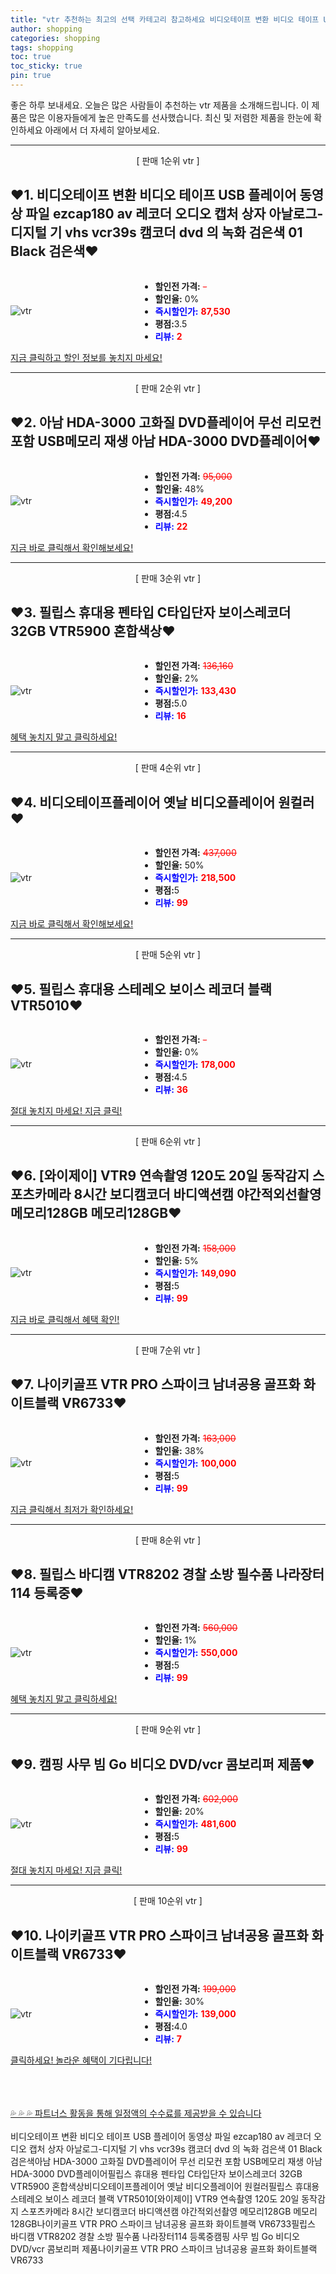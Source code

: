 ```yaml
---
title: "vtr 추천하는 최고의 선택 카테고리 참고하세요 비디오테이프 변환 비디오 테이프 USB"
author: shopping
categories: shopping
tags: shopping
toc: true
toc_sticky: true
pin: true
---
```

좋은 하루 보내세요. 오늘은 많은 사람들이 추천하는 vtr 제품을 소개해드립니다. 이 제품은 많은 이용자들에게 높은 만족도를 선사했습니다. 최신 및 저렴한 제품을 한눈에 확인하세요 아래에서 더 자세히 알아보세요.

---
<p class="toplist" style="margin: 0 auto; display: block; width: fit-content;">[ 판매 1순위 vtr ]</p>

<h2><strong>❤️1. 비디오테이프 변환 비디오 테이프 USB 플레이어 동영상 파일 ezcap180 av 레코더 오디오 캡처 상자 아날로그-디지털 기 vhs vcr39s 캠코더 dvd 의 녹화 검은색 01 Black 검은색❤️</strong></h2>

<div style="display: flex; align-items: center;">
    <div style="flex: 0.4;">
        <img src="https://thumbnail8.coupangcdn.com/thumbnails/remote/230x230ex/image/vendor_inventory/7462/05fbb07f3a83d9988b7830d2a4cca0c561ef27e36e9d18c728532721dd4b.jpg" alt="vtr" style="max-width: 100%;">
    </div>
    <div style="flex: 0.6; margin-left: 10px;">
        <ul>
            <li><strong>할인전 가격:</strong> <del style="color: red;">-</del></li>
            <li><strong>할인율:</strong> 0%</li>
            <li><span style='color:blue'><strong>즉시할인가:</strong></span> <span style='color:red'><strong>87,530</strong></span></li>
            <li><strong>평점:</strong>3.5</li>
            <li><span style='color:blue'><strong>리뷰:</strong></span> <span style='color:red'><strong>2</strong></span></li>
        </ul>
    </div>
</div>
<div class="center">
    <a href="https://William4Davisa.github.io?lptag=AF9450613&subid=githubio&pageKey=6678296978&traceid=V0-153&itemId=15389627065&vendorItemId=88346224063" class="myButton">
        지금 클릭하고 할인 정보를 놓치지 마세요!
    </a>
</div>


---
<p class="toplist" style="margin: 0 auto; display: block; width: fit-content;">[ 판매 2순위 vtr ]</p>

<h2><strong>❤️2. 아남 HDA-3000 고화질 DVD플레이어 무선 리모컨 포함 USB메모리 재생 아남 HDA-3000 DVD플레이어❤️</strong></h2>

<div style="display: flex; align-items: center;">
    <div style="flex: 0.4;">
        <img src="https://thumbnail7.coupangcdn.com/thumbnails/remote/230x230ex/image/vendor_inventory/fe8e/cf85ae30adfaddcc9d1210936f335c5a837bbeaa690a80d1166ab4d7a292.jpg" alt="vtr" style="max-width: 100%;">
    </div>
    <div style="flex: 0.6; margin-left: 10px;">
        <ul>
            <li><strong>할인전 가격:</strong> <del style="color: red;">95,000</del></li>
            <li><strong>할인율:</strong> 48%</li>
            <li><span style='color:blue'><strong>즉시할인가:</strong></span> <span style='color:red'><strong>49,200</strong></span></li>
            <li><strong>평점:</strong>4.5</li>
            <li><span style='color:blue'><strong>리뷰:</strong></span> <span style='color:red'><strong>22</strong></span></li>
        </ul>
    </div>
</div>
<div class="center">
    <a href="https://William4Davisa.github.io?lptag=AF9450613&subid=githubio&pageKey=7748993718&traceid=V0-153&itemId=20867566132&vendorItemId=87934904099" class="myButton">
        지금 바로 클릭해서 확인해보세요!
    </a>
</div>


---
<p class="toplist" style="margin: 0 auto; display: block; width: fit-content;">[ 판매 3순위 vtr ]</p>

<h2><strong>❤️3. 필립스 휴대용 펜타입 C타입단자 보이스레코더 32GB VTR5900 혼합색상❤️</strong></h2>

<div style="display: flex; align-items: center;">
    <div style="flex: 0.4;">
        <img src="https://thumbnail8.coupangcdn.com/thumbnails/remote/230x230ex/image/retail/images/2023/10/30/12/4/02d6791d-5366-4607-b304-c8cfc873ab6f.jpg" alt="vtr" style="max-width: 100%;">
    </div>
    <div style="flex: 0.6; margin-left: 10px;">
        <ul>
            <li><strong>할인전 가격:</strong> <del style="color: red;">136,160</del></li>
            <li><strong>할인율:</strong> 2%</li>
            <li><span style='color:blue'><strong>즉시할인가:</strong></span> <span style='color:red'><strong>133,430</strong></span></li>
            <li><strong>평점:</strong>5.0</li>
            <li><span style='color:blue'><strong>리뷰:</strong></span> <span style='color:red'><strong>16</strong></span></li>
        </ul>
    </div>
</div>
<div class="center">
    <a href="https://William4Davisa.github.io?lptag=AF9450613&subid=githubio&pageKey=7684996307&traceid=V0-153&itemId=20535180805&vendorItemId=87612008632" class="myButton">
        혜택 놓치지 말고 클릭하세요!
    </a>
</div>


---
<p class="toplist" style="margin: 0 auto; display: block; width: fit-content;">[ 판매 4순위 vtr ]</p>

<h2><strong>❤️4. 비디오테이프플레이어 옛날 비디오플레이어 원컬러❤️</strong></h2>

<div style="display: flex; align-items: center;">
    <div style="flex: 0.4;">
        <img src="https://thumbnail9.coupangcdn.com/thumbnails/remote/230x230ex/image/vendor_inventory/15e1/2664483f0117d26f68cf841d9bba85467ca07c58b3e206eb7f43b146248c.png" alt="vtr" style="max-width: 100%;">
    </div>
    <div style="flex: 0.6; margin-left: 10px;">
        <ul>
            <li><strong>할인전 가격:</strong> <del style="color: red;">437,000</del></li>
            <li><strong>할인율:</strong> 50%</li>
            <li><span style='color:blue'><strong>즉시할인가:</strong></span> <span style='color:red'><strong>218,500</strong></span></li>
            <li><strong>평점:</strong>5</li>
            <li><span style='color:blue'><strong>리뷰:</strong></span> <span style='color:red'><strong>99</strong></span></li>
        </ul>
    </div>
</div>
<div class="center">
    <a href="https://William4Davisa.github.io?lptag=AF9450613&subid=githubio&pageKey=7823309462&traceid=V0-153&itemId=21256316071&vendorItemId=88316760626" class="myButton">
        지금 바로 클릭해서 확인해보세요!
    </a>
</div>


---
<p class="toplist" style="margin: 0 auto; display: block; width: fit-content;">[ 판매 5순위 vtr ]</p>

<h2><strong>❤️5. 필립스 휴대용 스테레오 보이스 레코더 블랙 VTR5010❤️</strong></h2>

<div style="display: flex; align-items: center;">
    <div style="flex: 0.4;">
        <img src="https://thumbnail10.coupangcdn.com/thumbnails/remote/230x230ex/image/retail/images/2022/10/12/15/9/11f05577-1b14-4800-86ff-8ea62cfe8ed8.jpg" alt="vtr" style="max-width: 100%;">
    </div>
    <div style="flex: 0.6; margin-left: 10px;">
        <ul>
            <li><strong>할인전 가격:</strong> <del style="color: red;">-</del></li>
            <li><strong>할인율:</strong> 0%</li>
            <li><span style='color:blue'><strong>즉시할인가:</strong></span> <span style='color:red'><strong>178,000</strong></span></li>
            <li><strong>평점:</strong>4.5</li>
            <li><span style='color:blue'><strong>리뷰:</strong></span> <span style='color:red'><strong>36</strong></span></li>
        </ul>
    </div>
</div>
<div class="center">
    <a href="https://William4Davisa.github.io?lptag=AF9450613&subid=githubio&pageKey=6838344761&traceid=V0-153&itemId=16253676004&vendorItemId=83446810770" class="myButton">
        절대 놓치지 마세요! 지금 클릭!
    </a>
</div>


---
<p class="toplist" style="margin: 0 auto; display: block; width: fit-content;">[ 판매 6순위 vtr ]</p>

<h2><strong>❤️6. [와이제이] VTR9 연속촬영 120도 20일 동작감지 스포츠카메라 8시간 보디캠코더 바디액션캠 야간적외선촬영 메모리128GB 메모리128GB❤️</strong></h2>

<div style="display: flex; align-items: center;">
    <div style="flex: 0.4;">
        <img src="https://thumbnail10.coupangcdn.com/thumbnails/remote/230x230ex/image/vendor_inventory/e12f/231b242bde0b7426a384540b5b7deebcdddbbc9a0f2f0f23d14ffe05730a.jpg" alt="vtr" style="max-width: 100%;">
    </div>
    <div style="flex: 0.6; margin-left: 10px;">
        <ul>
            <li><strong>할인전 가격:</strong> <del style="color: red;">158,000</del></li>
            <li><strong>할인율:</strong> 5%</li>
            <li><span style='color:blue'><strong>즉시할인가:</strong></span> <span style='color:red'><strong>149,090</strong></span></li>
            <li><strong>평점:</strong>5</li>
            <li><span style='color:blue'><strong>리뷰:</strong></span> <span style='color:red'><strong>99</strong></span></li>
        </ul>
    </div>
</div>
<div class="center">
    <a href="https://William4Davisa.github.io?lptag=AF9450613&subid=githubio&pageKey=7452909749&traceid=V0-153&itemId=19407225099&vendorItemId=87012157354" class="myButton">
        지금 바로 클릭해서 혜택 확인!
    </a>
</div>


---
<p class="toplist" style="margin: 0 auto; display: block; width: fit-content;">[ 판매 7순위 vtr ]</p>

<h2><strong>❤️7. 나이키골프 VTR PRO 스파이크 남녀공용 골프화 화이트블랙 VR6733❤️</strong></h2>

<div style="display: flex; align-items: center;">
    <div style="flex: 0.4;">
        <img src="https://thumbnail10.coupangcdn.com/thumbnails/remote/230x230ex/image/vendor_inventory/0177/7900312071374f1e8c006301cf1e924e53ef6e5055db75ebfb90c7a48783.jpg" alt="vtr" style="max-width: 100%;">
    </div>
    <div style="flex: 0.6; margin-left: 10px;">
        <ul>
            <li><strong>할인전 가격:</strong> <del style="color: red;">163,000</del></li>
            <li><strong>할인율:</strong> 38%</li>
            <li><span style='color:blue'><strong>즉시할인가:</strong></span> <span style='color:red'><strong>100,000</strong></span></li>
            <li><strong>평점:</strong>5</li>
            <li><span style='color:blue'><strong>리뷰:</strong></span> <span style='color:red'><strong>99</strong></span></li>
        </ul>
    </div>
</div>
<div class="center">
    <a href="https://William4Davisa.github.io?lptag=AF9450613&subid=githubio&pageKey=8178893918&traceid=V0-153&itemId=23378867401&vendorItemId=90393099130" class="myButton">
        지금 클릭해서 최저가 확인하세요!
    </a>
</div>


---
<p class="toplist" style="margin: 0 auto; display: block; width: fit-content;">[ 판매 8순위 vtr ]</p>

<h2><strong>❤️8. 필립스 바디캠 VTR8202 경찰 소방 필수품 나라장터114 등록중❤️</strong></h2>

<div style="display: flex; align-items: center;">
    <div style="flex: 0.4;">
        <img src="https://thumbnail7.coupangcdn.com/thumbnails/remote/230x230ex/image/vendor_inventory/5ec2/1cb638d5ed06db67fd5ab70f7ac27b64141994c4545217392fbc2e06629d.jpg" alt="vtr" style="max-width: 100%;">
    </div>
    <div style="flex: 0.6; margin-left: 10px;">
        <ul>
            <li><strong>할인전 가격:</strong> <del style="color: red;">560,000</del></li>
            <li><strong>할인율:</strong> 1%</li>
            <li><span style='color:blue'><strong>즉시할인가:</strong></span> <span style='color:red'><strong>550,000</strong></span></li>
            <li><strong>평점:</strong>5</li>
            <li><span style='color:blue'><strong>리뷰:</strong></span> <span style='color:red'><strong>99</strong></span></li>
        </ul>
    </div>
</div>
<div class="center">
    <a href="https://William4Davisa.github.io?lptag=AF9450613&subid=githubio&pageKey=8036886958&traceid=V0-153&itemId=22489785935&vendorItemId=89531997052" class="myButton">
        혜택 놓치지 말고 클릭하세요!
    </a>
</div>


---
<p class="toplist" style="margin: 0 auto; display: block; width: fit-content;">[ 판매 9순위 vtr ]</p>

<h2><strong>❤️9. 캠핑 사무 빔 Go 비디오 DVD/vcr 콤보리퍼 제품❤️</strong></h2>

<div style="display: flex; align-items: center;">
    <div style="flex: 0.4;">
        <img src="https://thumbnail7.coupangcdn.com/thumbnails/remote/230x230ex/image/vendor_inventory/e23d/58c79f960348b54eda7d796e6ee4aaa1e0ac18a83d551b7eeb8144ab820b.jpg" alt="vtr" style="max-width: 100%;">
    </div>
    <div style="flex: 0.6; margin-left: 10px;">
        <ul>
            <li><strong>할인전 가격:</strong> <del style="color: red;">602,000</del></li>
            <li><strong>할인율:</strong> 20%</li>
            <li><span style='color:blue'><strong>즉시할인가:</strong></span> <span style='color:red'><strong>481,600</strong></span></li>
            <li><strong>평점:</strong>5</li>
            <li><span style='color:blue'><strong>리뷰:</strong></span> <span style='color:red'><strong>99</strong></span></li>
        </ul>
    </div>
</div>
<div class="center">
    <a href="https://William4Davisa.github.io?lptag=AF9450613&subid=githubio&pageKey=7924013598&traceid=V0-153&itemId=21778522414&vendorItemId=89995705291" class="myButton">
        절대 놓치지 마세요! 지금 클릭!
    </a>
</div>


---
<p class="toplist" style="margin: 0 auto; display: block; width: fit-content;">[ 판매 10순위 vtr ]</p>

<h2><strong>❤️10. 나이키골프 VTR PRO 스파이크 남녀공용 골프화 화이트블랙 VR6733❤️</strong></h2>

<div style="display: flex; align-items: center;">
    <div style="flex: 0.4;">
        <img src="https://thumbnail8.coupangcdn.com/thumbnails/remote/230x230ex/image/vendor_inventory/6638/3958eed4816dfdd208bafc1ae9f69849d4f2efead3e5921aa2650ede1a5d.png" alt="vtr" style="max-width: 100%;">
    </div>
    <div style="flex: 0.6; margin-left: 10px;">
        <ul>
            <li><strong>할인전 가격:</strong> <del style="color: red;">199,000</del></li>
            <li><strong>할인율:</strong> 30%</li>
            <li><span style='color:blue'><strong>즉시할인가:</strong></span> <span style='color:red'><strong>139,000</strong></span></li>
            <li><strong>평점:</strong>4.0</li>
            <li><span style='color:blue'><strong>리뷰:</strong></span> <span style='color:red'><strong>7</strong></span></li>
        </ul>
    </div>
</div>
<div class="center">
    <a href="https://William4Davisa.github.io?lptag=AF9450613&subid=githubio&pageKey=7816293694&traceid=V0-153&itemId=21216091206&vendorItemId=88278478941" class="myButton">
        클릭하세요! 놀라운 혜택이 기다립니다!
    </a>
</div>

<br><br><br>[💦 💦 💦 파트너스 활동을 통해 일정액의 수수료를 제공받을 수 있습니다](https://link.coupang.com/a/bcpT2c)<br><br>비디오테이프 변환 비디오 테이프 USB 플레이어 동영상 파일 ezcap180 av 레코더 오디오 캡처 상자 아날로그-디지털 기 vhs vcr39s 캠코더 dvd 의 녹화 검은색 01 Black 검은색아남 HDA-3000 고화질 DVD플레이어 무선 리모컨 포함 USB메모리 재생 아남 HDA-3000 DVD플레이어필립스 휴대용 펜타입 C타입단자 보이스레코더 32GB VTR5900 혼합색상비디오테이프플레이어 옛날 비디오플레이어 원컬러필립스 휴대용 스테레오 보이스 레코더 블랙 VTR5010[와이제이] VTR9 연속촬영 120도 20일 동작감지 스포츠카메라 8시간 보디캠코더 바디액션캠 야간적외선촬영 메모리128GB 메모리128GB나이키골프 VTR PRO 스파이크 남녀공용 골프화 화이트블랙 VR6733필립스 바디캠 VTR8202 경찰 소방 필수품 나라장터114 등록중캠핑 사무 빔 Go 비디오 DVD/vcr 콤보리퍼 제품나이키골프 VTR PRO 스파이크 남녀공용 골프화 화이트블랙 VR6733